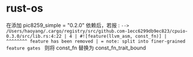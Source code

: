 # rust-os
在添加 pic8259_simple = "0.2.0" 依赖后，若报 :
`--> /Users/haoyang/.cargo/registry/src/github.com-1ecc6299db9ec823/cpuio-0.3.0/src/lib.rs:4:22
  |
4 | #![feature(llvm_asm, const_fn)]
  |                      ^^^^^^^^ feature has been removed
  |
  = note: split into finer-grained feature gates
`
则将 const_fn 替换为 const_fn_trait_bound
